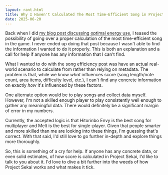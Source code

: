 ```yaml
---
layout: rant.html
title: Why I Haven't Calculated The Most Time-Efficient Song in Project Sekai
date: 2025-06-20
---
```

Back when I did [my blog post discussing optimal energy use](https://jacen.moe/blog/20230131-project-sekai-stamina-efficiency/), I teased the possibility of going over a proper calculation of the most time-efficient song in the game. I never ended up doing that post because I wasn't able to find the information I wanted to do it properly. This is both an explanation and a call for help if anyone has any information that I can't find.
<!-- more -->

What I wanted to do with the song efficiency post was have an actual real-world scenario to calculate from rather than relying on metadata. The problem is that, while we know *what* influences score (song length/note count, area items, difficulty level, etc.), I can't find any concrete information on exactly *how* it's influenced by these factors.

One alternate option would be to play songs and collect data myself. However, I'm not a skilled enough player to play consistently well enough to gather any meaningful data. There would definitely be a significant margin of error in my numbers.

Currently, the accepted logic is that Hitorinbo Envy is the best song for multiplayer and Melt is the best for single-player. Given that people smarter and more skilled than me are looking into these things, I'm guessing that's correct. With that said, I'd still love to go further in-depth and explore things more thoroughly.

So, this is something of a cry for help. If anyone has any concrete data, or even solid estimates, of how score is calculated in Project Sekai, I'd like to talk to you about it. I'd love to dive a bit further into the weeds of how Project Sekai works and what makes it tick.
